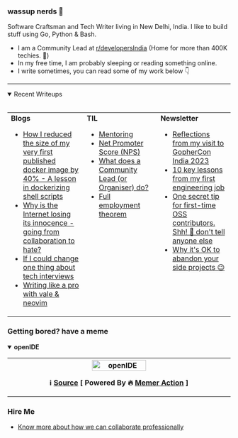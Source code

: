 
<div>
  <h3>wassup nerds 🖖</h3>
  <p>Software Craftsman and Tech Writer living in New Delhi, India. I like to build stuff using Go, Python & Bash.</p>
  <ul>
    <li>I am a Community Lead at <a href="https://reddit.com/r/developersIndia">r/developersIndia</a> (Home for more than 400K techies. 🚀)</li>
    <li>In my free time, I am probably sleeping or reading something online.</li>
    <li>I write sometimes, you can read some of my work below 👇</li>
  </ul>
</div>


---


<details open>
  <summary>Recent Writeups <br><br></summary>
  <table>
    <tr>
<td valign="top" width="34%"><b>Blogs</b><ul><li><a title="My learnings from publishing my first ever Dockerfile for ugit (a shell script based tool to undo git command) and writing the most optimized dockerfile for it." href="https://bhupesh.me/publishing-my-first-ever-dockerfile-optimization-ugit">How I reduced the size of my very first published docker image by 40% - A lesson in dockerizing shell scripts</a></li><li><a title="Just sharing some feelings on how I feel about the rising hate culture on the internet" href="https://bhupesh.me/why-is-internet-lossing-its-innocence-from-collaboratio-to-hate">Why is the Internet losing its innocence - going from collaboration to hate?</a></li><li><a title="If I had some magical powers to change one thing about interview experience for software engineering roles" href="https://bhupesh.me/if-i-could-change-one-thing-about-tech-interviews">If I could change one thing about tech interviews</a></li><li><a title="Learn how to setup and use vale, a syntax-aware prose linter with neovim for technical writing be it personal blogs or technical documentation." href="https://bhupesh.me/writing-like-a-pro-with-vale-and-neovim">Writing like a pro with vale &amp; neovim</a></li></ul></td><td valign="top" width="33%"><b>TIL</b>
<ul><li><a href="https://til.bhupesh.me/career/mentoring">Mentoring</a></li><li><a href="https://til.bhupesh.me/miscellaneous/net-promoter-score">Net Promoter Score (NPS)</a></li><li><a href="https://til.bhupesh.me/community building/what-does-a-community-lead-organiser-do">What does a Community Lead (or Organiser) do?</a></li><li><a href="https://til.bhupesh.me/career/full-employment-theorem">Full employment theorem</a></li></ul></td><td valign="top" width="33%"><b>Newsletter</b>
<ul><li><a href="https://buttondown.email/bhupesh/archive/reflections-from-my-visit-to-gophercon-india-2023/">Reflections from my visit to GopherCon India 2023</a></li><li><a href="https://buttondown.email/bhupesh/archive/10-key-lessons-from-my-first-engineering-job/">10 key lessons from my first engineering job</a></li><li><a href="https://buttondown.email/bhupesh/archive/one-secret-tip-for-first-time-oss-contributors/">One secret tip for first-time OSS contributors. Shh! 🤫 don't tell anyone else</a></li><li><a href="https://buttondown.email/bhupesh/archive/why-its-ok-to-abandon-your-side-projects/">Why it's OK to abandon your side projects 😉</a></li></ul></td></tr></table></details>

### Getting bored? have a meme 

<details open><summary><b>openIDE</b></summary>

<table>
<tr>
<th valign="top" width="50%">
<img title="Memes here update every 24hrs, come back tommorrow for new meme ;)" alt="openIDE" src="https://i.redd.it/478kymb57ctc1.png" height="50%"><br>
<p><strong>ℹ️ <a href="https://www.reddit.com/r/ProgrammerHumor/comments/1bzchpb/openide/">Source</a> [ Powered By 🔥 <a href="https://github.com/Bhupesh-V/memer-action">Memer Action</a> ]</strong></p>
</th>
</tr>
</table>
</details>
</ul></td>

### Hire Me

- [Know more about how we can collaborate professionally](https://bhupesh.me/hire)

